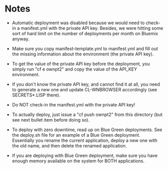 Notes
=====

- Automatic deployment was disabled because we would need to check-in
  a manifest.yml with the private API key.  Besides, we were hitting
  some sort of hard limit on the number of deployments per month on
  Bluemix anyway.

- Make sure you copy manifest-template.yml to manifest.yml and fill
  out the missing information about the environment (the private API
  key).

- To get the value of the private API key before the deployment, you
  simply run "cf e ownpt2" and copy the value of the API_KEY
  environment.

- If you don't know the private API key, and cannot find it at all,
  you need to generate a new one and update CL-WNBROWSER accordingly
  (see SECRETS*.LISP there).

- Do NOT check-in the manifest.yml with the private API key!

- To actually deploy, just issue a "cf push ownpt2" from this
  directory (but see next bullet item before doing so).

- To deploy with zero downtime, read up on Blue Green deployments.
  See the deploy.sh file for an example of a Blue Green deployment.
  Essentially you rename the current application, deploy a new one
  with the old name, and then delete the renamed application.

- If you are deploying with Blue Green deployment, make sure you have
  enough memory available on the system for BOTH applications.
